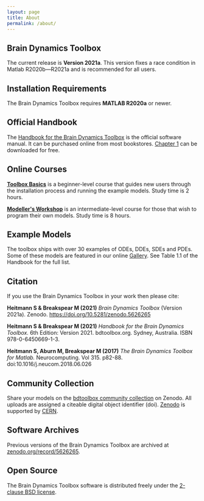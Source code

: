 ```yaml
---
layout: page
title: About
permalink: /about/
---
```


## **Brain Dynamics Toolbox**
The current release is **Version 2021a**. This version fixes a race condition in Matlab R2020b&mdash;R2021a and is recommended for all users.

## **Installation Requirements**

The Brain Dynamics Toolbox requires **MATLAB R2020a** or newer.

## **Official Handbook**
The [Handbook for the Brain Dynamics Toolbox](https://www.amazon.com/dp/0645066915) is the official software manual.
It can be purchased online from most bookstores.
[Chapter 1](https://github.com/bdtoolbox-org/bdtoolbox/releases/download/2021a/HandbookSample2021.pdf) can be downloaded for free.

## **Online Courses**

**[Toolbox Basics](https://bdtoolbox.teachable.com/p/toolbox-basics)** is a beginner-level course that guides new users through the installation process and running the example models. Study time is 2 hours.

**[Modeller's Workshop](https://bdtoolbox.teachable.com/p/modellers-workshop)** is an intermediate-level course for those that wish to program their own models. Study time is 8 hours. 


## **Example Models**

The toolbox ships with over 30 examples of ODEs, DDEs, SDEs and PDEs. Some of these models are featured in our online [Gallery](../Gallery). See Table 1.1 of the Handbook for the full list.

## **Citation**

If you use the Brain Dynamics Toolbox in your work then please cite:

**Heitmann S & Breakspear M (2021)** *Brain Dynamics Toolbox* (Version 2021a). Zenodo. https://doi.org/10.5281/zenodo.5626265

**Heitmann S & Breakspear M (2021)** *Handbook for the Brain Dynamics Toolbox.* 6th Edition: Version 2021. bdtoolbox.org. Sydney, Australia. ISBN 978-0-6450669-1-3.

**Heitmann S, Aburn M, Breakspear M (2017)** *The Brain Dynamics Toolbox for Matlab.* Neurocomputing. Vol 315. p82-88. doi:10.1016/j.neucom.2018.06.026

## **Community Collection**

Share your models on the [bdtoolbox community collection](https://zenodo.org/communities/bdtoolbox) on Zenodo.
All uploads are assigned a citeable digital object identifier (doi).
[Zenodo](https://zenodo.org) is supported by [CERN](https://home.cern).

## **Software Archives**

Previous versions of the Brain Dynamics Toolbox are archived at [zenodo.org/record/5626265](https://zenodo.org/record/5626265).

## **Open Source**
The Brain Dynamics Toolbox software is distributed freely under the [2-clause BSD license](https://opensource.org/licenses/BSD-2-Clause).
